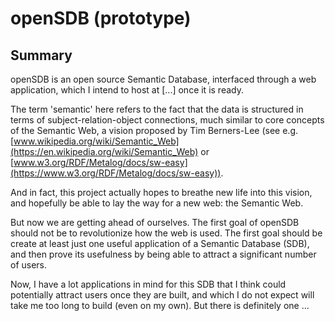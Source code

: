 # openSDB (prototype)

## Summary

openSDB is an open source Semantic Database, interfaced through a web
application, which I intend to host at [...] once it is ready.

The term 'semantic' here refers to the fact that the data is structured in terms
of subject-relation-object connections, much similar to core concepts of the
Semantic Web, a vision proposed by Tim Berners-Lee (see e.g.
[www.wikipedia.org/wiki/Semantic_Web](https://en.wikipedia.org/wiki/Semantic_Web) or [www.w3.org/RDF/Metalog/docs/sw-easy](https://www.w3.org/RDF/Metalog/docs/sw-easy)).

And in fact, this project actually hopes to breathe new life into this vision,
and hopefully be able to lay the way for a new web: the Semantic Web.

But now we are getting ahead of ourselves. The first goal of openSDB should not
be to revolutionize how the web is used. The first goal should be create at
least just one useful application of a Semantic Database (SDB), and then prove
its usefulness by being able to attract a significant number of users.

Now, I have a lot applications in mind for this SDB that I think could
potentially attract users once they are built, and which I do not expect will
take me too long to build (even on my own). But there is definitely one ...
